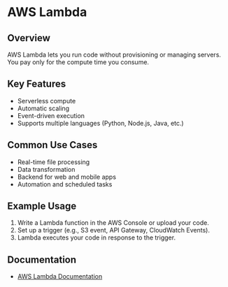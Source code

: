 # AWS Lambda

## Overview
AWS Lambda lets you run code without provisioning or managing servers. You pay only for the compute time you consume.

## Key Features
- Serverless compute
- Automatic scaling
- Event-driven execution
- Supports multiple languages (Python, Node.js, Java, etc.)

## Common Use Cases
- Real-time file processing
- Data transformation
- Backend for web and mobile apps
- Automation and scheduled tasks

## Example Usage
1. Write a Lambda function in the AWS Console or upload your code.
2. Set up a trigger (e.g., S3 event, API Gateway, CloudWatch Events).
3. Lambda executes your code in response to the trigger.

## Documentation
- [AWS Lambda Documentation](https://docs.aws.amazon.com/lambda/)
